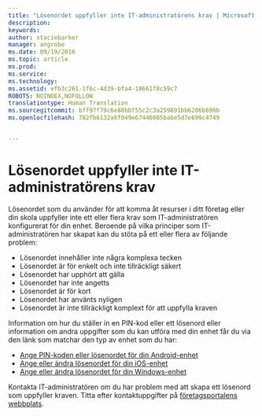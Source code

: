```yaml
---
title: "Lösenordet uppfyller inte IT-administratörens krav | Microsoft Intune"
description: 
keywords: 
author: staciebarker
manager: angrobe
ms.date: 09/19/2016
ms.topic: article
ms.prod: 
ms.service: 
ms.technology: 
ms.assetid: efb3c261-1f6c-4d39-bfa4-18661f8c59c7
ROBOTS: NOINDEX,NOFOLLOW
translationtype: Human Translation
ms.sourcegitcommit: bff97f79c6e88bbf55c2c3a259891bb6206b690b
ms.openlocfilehash: 782fb6132a8f049e67446085babe5d7e699c4749


---
```


# Lösenordet uppfyller inte IT-administratörens krav

Lösenordet som du använder för att komma åt resurser i ditt företag eller din skola uppfyller inte ett eller flera krav som IT-administratören konfigurerat för din enhet. Beroende på vilka principer som IT-administratören har skapat kan du stöta på ett eller flera av följande problem:

- Lösenordet innehåller inte några komplexa tecken
- Lösenordet är för enkelt och inte tillräckligt säkert
- Lösenordet har upphört att gälla
- Lösenordet har inte angetts
- Lösenordet är för kort
- Lösenordet har använts nyligen
- Lösenordet är inte tillräckligt komplext för att uppfylla kraven

Information om hur du ställer in en PIN-kod eller ett lösenord eller information om andra uppgifter som du kan utföra med din enhet får du via den länk som matchar den typ av enhet som du har:

- [Ange PIN-koden eller lösenordet för din Android-enhet](set-your-pin-or-password-android.md)
- [Ange eller ändra lösenordet för din iOS-enhet](set-or-change-your-passcode-ios.md)
- [Ange eller ändra lösenordet för din Windows-enhet](set-or-change-your-password-windows.md)

Kontakta IT-administratören om du har problem med att skapa ett lösenord som uppfyller kraven. Titta efter kontaktuppgifter på [företagsportalens webbplats](http://portal.manage.microsoft.com).



<!--HONumber=Sep16_HO3-->


